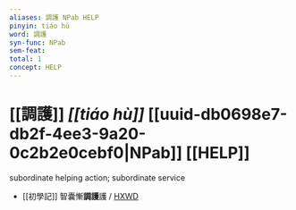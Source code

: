```yaml
---
aliases: 調護 NPab HELP
pinyin: tiáo hù
word: 調護
syn-func: NPab
sem-feat: 
total: 1
concept: HELP 
---
```

# [[調護]] *[[tiáo hù]]*  [[uuid-db0698e7-db2f-4ee3-9a20-0c2b2e0cebf0|NPab]] [[HELP]]
subordinate helping action; subordinate service
 - [[初學記]] 智囊慚**調護**護 / [HXWD](https://hxwd.org/textview.html?location=CH7x2016_CHANT_010-111a.21)